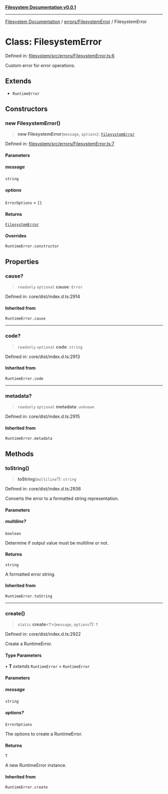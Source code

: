 [**Filesystem Documentation v0.0.1**](../../../README.md)

***

[Filesystem Documentation](../../../modules.md) / [errors/FilesystemError](../README.md) / FilesystemError

# Class: FilesystemError

Defined in: [filesystem/src/errors/FilesystemError.ts:6](https://github.com/stonemjs/filesystem/blob/efeed60f59037ce4e839834b4563a29f0eff2a5f/src/errors/FilesystemError.ts#L6)

Custom error for error operations.

## Extends

- `RuntimeError`

## Constructors

### new FilesystemError()

> **new FilesystemError**(`message`, `options`): [`FilesystemError`](FilesystemError.md)

Defined in: [filesystem/src/errors/FilesystemError.ts:7](https://github.com/stonemjs/filesystem/blob/efeed60f59037ce4e839834b4563a29f0eff2a5f/src/errors/FilesystemError.ts#L7)

#### Parameters

##### message

`string`

##### options

`ErrorOptions` = `{}`

#### Returns

[`FilesystemError`](FilesystemError.md)

#### Overrides

`RuntimeError.constructor`

## Properties

### cause?

> `readonly` `optional` **cause**: `Error`

Defined in: core/dist/index.d.ts:2914

#### Inherited from

`RuntimeError.cause`

***

### code?

> `readonly` `optional` **code**: `string`

Defined in: core/dist/index.d.ts:2913

#### Inherited from

`RuntimeError.code`

***

### metadata?

> `readonly` `optional` **metadata**: `unknown`

Defined in: core/dist/index.d.ts:2915

#### Inherited from

`RuntimeError.metadata`

## Methods

### toString()

> **toString**(`multiline`?): `string`

Defined in: core/dist/index.d.ts:2936

Converts the error to a formatted string representation.

#### Parameters

##### multiline?

`boolean`

Determine if output value must be multiline or not.

#### Returns

`string`

A formatted error string.

#### Inherited from

`RuntimeError.toString`

***

### create()

> `static` **create**\<`T`\>(`message`, `options`?): `T`

Defined in: core/dist/index.d.ts:2922

Create a RuntimeError.

#### Type Parameters

• **T** *extends* `RuntimeError` = `RuntimeError`

#### Parameters

##### message

`string`

##### options?

`ErrorOptions`

The options to create a RuntimeError.

#### Returns

`T`

A new RuntimeError instance.

#### Inherited from

`RuntimeError.create`
